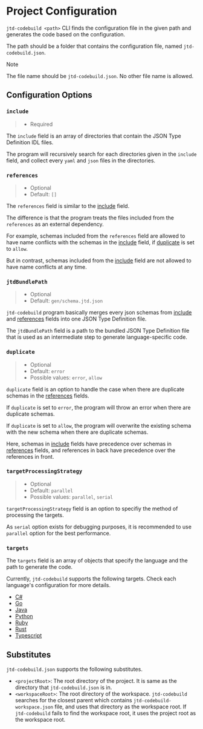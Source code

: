 # Project Configuration

`jtd-codebuild <path>` CLI finds the configuration file in the given path and generates the code based on the configuration.

The path should be a folder that contains the configuration file, named `jtd-codebuild.json`.

> [!NOTE]
> The file name should be `jtd-codebuild.json`. No other file name is allowed.

## Configuration Options

### `include`

> - Required

The `include` field is an array of directories 
that contain the JSON Type Definition IDL files.

The program will recursively search for each directories given in the `include` field,
and collect every `yaml` and `json` files in the directories.

### `references`

> - Optional
> - Default: `[]`

The `references` field is similar to the [include](#include) field.

The difference is that the program treats the files included from the `references`
as an external dependency.

For example, schemas included from the `references` field are allowed to have name conflicts with the schemas in the [include](#include) field, if [duplicate](#duplicate) is set to `allow`.

But in contrast, schemas included from the [include](#include) field are not allowed to have name conflicts at any time.

### `jtdBundlePath`

> - Optional
> - Default: `gen/schema.jtd.json`

`jtd-codebuild` program basically merges every json schemas from [include](#include) and [references](#references) fields into one JSON Type Definition file.

The `jtdBundlePath` field is a path to the bundled JSON Type Definition file that is used 
as an intermediate step to generate language-specific code.


### `duplicate`

> - Optional
> - Default: `error`
> - Possible values: `error`, `allow`

`duplicate` field is an option to handle the case 
when there are duplicate schemas in the [references](#references) fields.

If `duplicate` is set to `error`, the program will throw an error when there are duplicate schemas.

If `duplicate` is set to `allow`, the program will overwrite the existing schema with the new schema when there are duplicate schemas.

Here, schemas in [include](#include) fields have precedence over schemas in [references](#references) fields, and references in back have precedence over the references in front.

### `targetProcessingStrategy`

> - Optional
> - Default: `parallel`
> - Possible values: `parallel`, `serial`

`targetProcessingStrategy` field is an option to specifiy the method of processing the targets.

As `serial` option exists for debugging purposes, it is recommended to use `parallel` option for the best performance.

### `targets`

The `targets` field is an array of objects 
that specify the language and the path to generate the code.

Currently, `jtd-codebuild` supports the following targets.
Check each language's configuration for more details.

- [C#](./csharp.md)
- [Go](./go.md)
- [Java](./java.md)
- [Python](./python.md)
- [Ruby](./ruby.md)
- [Rust](./rust.md)
- [Typescript](./typescript.md)

## Substitutes

`jtd-codebuild.json` supports the following substitutes.

- `<projectRoot>`: The root directory of the project. It is same as the directory that `jtd-codebuild.json` is in.
- `<workspaceRoot>`: The root directory of the workspace. `jtd-codebuild` searches for the closest parent which contains `jtd-codebuild-workspace.json` file, and uses that directory as the workspace root. If `jtd-codebuild` fails to find the workspace root, it uses the project root as the workspace root.
